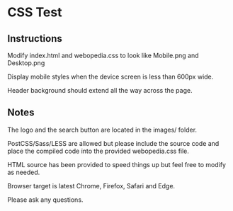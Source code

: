 # CSS Test 

## Instructions

Modify index.html and webopedia.css to look like Mobile.png and Desktop.png

Display mobile styles when the device screen is less than 600px wide.

Header background should extend all the way across the page.


## Notes

The logo and the search button are located in the images/ folder.

PostCSS/Sass/LESS are allowed but please include the source code and place the compiled code into the provided webopedia.css file.

HTML source has been provided to speed things up but feel free to modify as needed.

Browser target is latest Chrome, Firefox, Safari and Edge.

Please ask any questions.